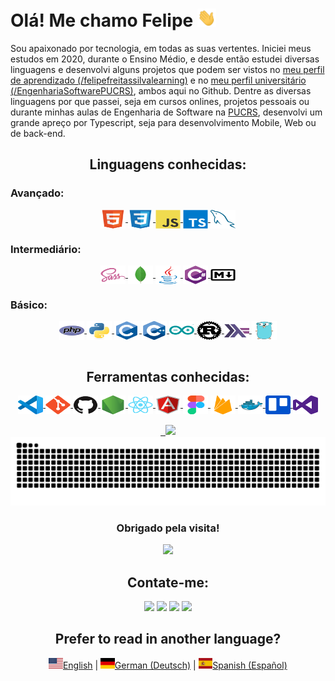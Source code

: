 <div>
    <h1>Olá! Me chamo Felipe <img src="https://raw.githubusercontent.com/ABSphreak/ABSphreak/master/gifs/Hi.gif" width="30px"/></h1>
    <p>Sou apaixonado por tecnologia, em todas as suas vertentes. Iniciei meus estudos em 2020, durante o Ensino Médio, e desde então estudei diversas linguagens e desenvolvi alguns projetos que podem ser vistos no <a href="https://github.com/felipefreitassilvalearning" target="_blank">meu perfil de aprendizado (/felipefreitassilvalearning)</a> e no <a href="https://github.com/engenhariasoftwarepucrs" target="_blank">meu perfil universitário (/EngenhariaSoftwarePUCRS)</a>, ambos aqui no Github. Dentre as diversas linguagens por que passei, seja em cursos onlines, projetos pessoais ou durante minhas aulas de Engenharia de Software na <a href="https://www.pucrs.br/politecnica/curso/engenharia-de-software/" target="_blank">PUCRS</a>, desenvolvi um grande apreço por Typescript, seja para desenvolvimento Mobile, Web ou de back-end.
</div>

<div align="center">
    <h2>Linguagens conhecidas: </h2>
    <div><h3 align="left">Avançado: </h3>
    <div style="display: inline_block" align="center">
        <a href="https://pt.wikipedia.org/wiki/HTML">
            <img align="center" alt="Logo-HTML" height="30" width="40" src="https://raw.githubusercontent.com/devicons/devicon/master/icons/html5/html5-original.svg">
        </a>
        <a href="https://pt.wikipedia.org/wiki/Cascading_Style_Sheets">
            <img align="center" alt="Logo-CSS" height="30" width="40" src="https://raw.githubusercontent.com/devicons/devicon/master/icons/css3/css3-original.svg">
        </a>
        <a href="https://www.javascript.com/">
            <img align="center" alt="Logo-Js" height="30" width="40" src="https://raw.githubusercontent.com/devicons/devicon/master/icons/javascript/javascript-original.svg">
        </a>
        <a href="https://www.typescriptlang.org/">
            <img align="center" alt="Logo-Ts" height="30" width="40" src="https://raw.githubusercontent.com/devicons/devicon/master/icons/typescript/typescript-original.svg">
        </a>
        <a href="https://www.mysql.com/">
            <img align="center" alt="Logo-MySQL" height="30" width="40" src="https://raw.githubusercontent.com/devicons/devicon/master/icons/mysql/mysql-original.svg">
        </a>
    </div>
    <div><h3 align="left">Intermediário: </h3>
    <div style="display: inline_block" align="center">
        <a href="https://sass-lang.com/">
            <img align="center" alt="Logo-Sass" height="30" width="40" src="https://raw.githubusercontent.com/devicons/devicon/master/icons/sass/sass-original.svg">
        </a>
        <a href="https://www.mongodb.com/">
            <img align="center" alt="Logo-MongoDB" height="30" width="40" src="https://raw.githubusercontent.com/devicons/devicon/master/icons/mongodb/mongodb-original.svg">
        </a>
        <a href="https://www.java.com/">
            <img align="center" alt="Logo-Java" height="30" width="40" src="https://raw.githubusercontent.com/devicons/devicon/master/icons/java/java-original.svg">
        </a>
        <a href="https://learn.microsoft.com/en-us/dotnet/csharp/">
            <img align="center" alt="Logo-C#" height="30" width="40" src="https://raw.githubusercontent.com/devicons/devicon/master/icons/csharp/csharp-original.svg">
        </a>
        <a href="https://www.markdownguide.org/">
            <img align="center" alt="Logo-Markdown" height="30" width="40" src="https://raw.githubusercontent.com/devicons/devicon/master/icons/markdown/markdown-original.svg">
        </a>
    </div>
    <div><h3 align="left">Básico: </h3>
    <div style="display: inline_block" align="center">
        <a href="https://www.php.net/">
            <img align="center" alt="Logo-PHP" height="30" width="40" src="https://raw.githubusercontent.com/devicons/devicon/master/icons/php/php-original.svg">
        </a>
        <a href="https://www.python.org/">
            <img align="center" alt="Logo-Python" height="30" width="40" src="https://raw.githubusercontent.com/devicons/devicon/master/icons/python/python-original.svg">
        </a>
        <a href="https://www.devdocs.io/c/">
            <img align="center" alt="Logo-C" height="30" width="40" src="https://raw.githubusercontent.com/devicons/devicon/master/icons/c/c-original.svg">
        </a>
        <a href="https://www.devdocs.io/cpp/">
            <img align="center" alt="Logo-C++" height="30" width="40" src="https://raw.githubusercontent.com/devicons/devicon/master/icons/cplusplus/cplusplus-original.svg">
        </a>
        <a href="https://www.arduino.cc/">
            <img align="center" alt="Logo-Arduino" height="30" width="40" src="https://raw.githubusercontent.com/devicons/devicon/master/icons/arduino/arduino-original.svg">
        </a>
        <a href="https://www.rust-lang.org/">
            <img align="center" alt="Logo-Rust" height="30" width="40" src="https://raw.githubusercontent.com/devicons/devicon/master/icons/rust/rust-original.svg">
        </a>
        <a href="https://www.haskell.org/">
            <img align="center" alt="Logo-Haskell" height="30" width="40" src="https://raw.githubusercontent.com/devicons/devicon/master/icons/haskell/haskell-original.svg">
        </a>
        <a href="https://go.dev/">
            <img align="center" alt="Logo-Go" height="30" width="40" src="https://raw.githubusercontent.com/devicons/devicon/master/icons/go/go-original.svg">
        </a>
    </div><br>
    <h2>Ferramentas conhecidas: </h2>
    <div style="display: inline_block">
        <a href="https://code.visualstudio.com/">
            <img align="center" alt="Logo-VSCode" height="30" width="40" src="https://raw.githubusercontent.com/devicons/devicon/master/icons/vscode/vscode-original.svg">
        </a>
        <a href="https://git-scm.com/">
            <img align="center" alt="Logo-VSCode" height="30" width="40" src="https://raw.githubusercontent.com/devicons/devicon/master/icons/git/git-original.svg">
        </a>
        <a href="https://github.com/">
            <img align="center" alt="Logo-VSCode" height="30" width="40" src="https://raw.githubusercontent.com/devicons/devicon/master/icons/github/github-original.svg">
        </a>
        <a href="https://nodejs.org/">
            <img align="center" alt="Logo-NodeJS" height="30" width="40" src="https://raw.githubusercontent.com/devicons/devicon/master/icons/nodejs/nodejs-original.svg">
        </a>
        <a href="https://react.dev/">
            <img align="center" alt="Logo-React" height="30" width="40" src="https://raw.githubusercontent.com/devicons/devicon/master/icons/react/react-original.svg">
        </a>
        <a href="https://angular.io/">
            <img align="center" alt="Logo-Angular" height="30" width="40" src="https://raw.githubusercontent.com/devicons/devicon/master/icons/angularjs/angularjs-original.svg">
        </a>
        <a href="https://figma.com/best-practices/guide-to-developer-handoff/components-styles-and-documentation/">
            <img align="center" alt="Logo-Figma" height="30" width="40" src="https://raw.githubusercontent.com/devicons/devicon/master/icons/figma/figma-original.svg">
        </a>
        <a href="https://firebase.google.com/">
            <img align="center" alt="Logo-Firebase" height="30" width="40" src="https://raw.githubusercontent.com/devicons/devicon/master/icons/firebase/firebase-plain.svg">
        </a>
        <a href="https://docker.com/">
            <img align="center" alt="Logo-Docker" height="30" width="40" src="https://raw.githubusercontent.com/devicons/devicon/master/icons/docker/docker-original.svg">
        </a>
        <a href="https://trello.com/">
            <img align="center" alt="Logo-Trello" height="30" width="40" src="https://raw.githubusercontent.com/devicons/devicon/master/icons/trello/trello-plain.svg">
        </a>
        <a href="https://visualstudio.microsoft.com">
            <img align="center" alt="Logo-VisualStudio" height="30" width="40" src="https://raw.githubusercontent.com/devicons/devicon/master/icons/visualstudio/visualstudio-plain.svg">
        </a>
    </div><br>
    <a href="https://github.com/felipefreitassilva?tab=repositories" target="_blank">
        <img height="180em" src="https://github-readme-stats.vercel.app/api/top-langs/?username=felipefreitassilva&layout=compact&langs_count=7&theme=dracula" alt="" />
        <img height="180em" src="https://github-readme-stats.vercel.app/api?username=felipefreitassilva&show_icons=true&theme=dracula&include_all_commits=true&count_private=true&rank_icon=github" alt="" />
        <img height="180em" src="https://github-readme-streak-stats.herokuapp.com/?user=felipefreitassilva&theme=dark&count_private=true&bg_color=0d1116&title_color=ce09ec&text_color=a4aacb&icon_color=007ec6" />
    </a>
</div>


<picture>
    <source media="(prefers-color-scheme: dark)" srcset="https://raw.githubusercontent.com/felipefreitassilva/felipefreitassilva/output/github-contribution-grid-snake-dark.svg">
    <source media="(prefers-color-scheme: light)" srcset="https://raw.githubusercontent.com/felipefreitassilva/felipefreitassilva/output/github-contribution-grid-snake.svg">
  <img alt="github contribution grid snake animation" src="https://raw.githubusercontent.com/felipefreitassilva/felipefreitassilva/output/github-contribution-grid-snake.svg">
</picture>

<div>
    <h3>Obrigado pela visita!</h3>
    <a href="https://github.com/felipefreitassilva" target="_blank">
        <img src="https://profile-counter.glitch.me/felipefreitassilva/count.svg" />
    </a>
</div>

<div>
    <h2>Contate-me: </h2>
    <a href="https://felipefreitassilva.com.br/" target="_blank"><img src="https://img.shields.io/badge/Visite meu site!-1d34a3?style=for-the-badge&logo=internet&logoColor=white" /></a>
    <a href="mailto:eu.felipefreitassilva@gmail.com" target="_blank"><img src="https://img.shields.io/badge/Gmail-D14836?style=for-the-badge&logo=gmail&logoColor=white" /></a>
    <a href="https://www.linkedin.com/in/felipefreitassilva/" target="_blank"><img src="https://img.shields.io/badge/LinkedIn-0077B5?style=for-the-badge&logo=linkedin&logoColor=white" /></a>
    <a href="https://www.github.com/felipefreitassilvalearning/" target="_blank"><img src="https://img.shields.io/badge/GitHub-4F5459?style=for-the-badge&logo=github&logoColor=white" /></a>
</div>

<div>
    <h2>Prefer to read in another language?</h2>
    <a href="https://github.com/felipefreitassilva/felipefreitassilva/blob/main/lang/README.en.md" target="_blank"><img height="17" src="https://github.com/felipefreitassilva/felipefreitassilva/blob/main/lang/flags/us.svg" alt="en" />English</a> | 
    <a href="https://github.com/felipefreitassilva/felipefreitassilva/blob/main/lang/README.de.md" target="_blank"><img height="17" src="https://github.com/felipefreitassilva/felipefreitassilva/blob/main/lang/flags/de.svg" alt="de" />German (Deutsch)</a> | 
    <a href="https://github.com/felipefreitassilva/felipefreitassilva/blob/main/lang/README.es.md" target="_blank"><img height="17" src="https://github.com/felipefreitassilva/felipefreitassilva/blob/main/lang/flags/es.svg" alt="es" />Spanish (Español)</a>
</div>
